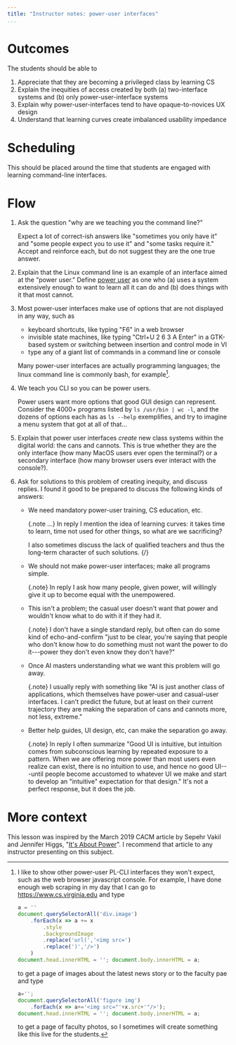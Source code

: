 ```yaml
---
title: "Instructor notes: power-user interfaces"
...
```



# Outcomes
The students should be able to

1. Appreciate that they are becoming a privileged class by learning CS
2. Explain the inequities of access created by both (a) two-interface systems and (b) only power-user-interface systems
3. Explain why power-user-interfaces tend to have opaque-to-novices UX design
4. Understand that learning curves create imbalanced usability impedance

# Scheduling
This should be placed around the time that students are engaged with learning command-line interfaces.

# Flow
1. Ask the question "why are we teaching you the command line?"
    
    Expect a lot of correct-ish answers like "sometimes you only have it" and "some people expect you to use it" and "some tasks require it." Accept and reinforce each, but do not suggest they are the one true answer.

2. Explain that the Linux command line is an example of an interface aimed at the "power user." Define [power user](https://en.wikipedia.org/wiki/Power_user) as one who (a) uses a system extensively enough to want to learn all it can do and (b) does things with it that most cannot.
    
3. Most power-user interfaces make use of options that are not displayed in any way, such as
        
    - keyboard shortcuts, like typing "F6" in a web browser
    - invisible state machines, like typing "Ctrl+U 2 6 3 A Enter" in a GTK-based system or switching between insertion and control mode in VI
    - type any of a giant list of commands in a command line or console
    
    Many power-user interfaces are actually programming languages; the linux command line is commonly bash, for example[^webconsole].

4. We teach you CLI so you can be power users.
    
    Power users want more options that good GUI design can represent. Consider the 4000+ programs listed by `ls /usr/bin | wc -l`, and the dozens of options each has as `ls --help` exemplifies, and try to imagine a menu system that got at all of that...

5. Explain that power user interfaces *create* new class systems within the digital world: the cans and cannots. This is true whether they are the only interface (how many MacOS users ever open the terminal?) or a secondary interface (how many browser users ever interact with the console?).

6. Ask for solutions to this problem of creating inequity, and discuss replies. I found it good to be prepared to discuss the following kinds of answers:
    
    - We need mandatory power-user training, CS education, etc.
    
        {.note ...}
        In reply I mention the idea of learning curves: it takes time to learn, time not used for other things, so what are we sacrificing?
        
        I also sometimes discuss the lack of qualified teachers and thus the long-term character of such solutions.
        {/}
    
    - We should not make power-user interfaces; make all programs simple.

        {.note} In reply I ask how many people, given power, will willingly give it up to become equal with the unempowered.
    
    - This isn't a problem; the casual user doesn't want that power and wouldn't know what to do with it if they had it.
        
        {.note} I don't have a single standard reply, but often can do some kind of echo-and-confirm "just to be clear, you're saying that people who don't know how to do something must not want the power to do it---power they don't even know they don't have?"
        
    - Once AI masters understanding what we want this problem will go away.
        
        {.note} I usually reply with something like "AI is just another class of applications, which themselves have power-user and casual-user interfaces. I can't predict the future, but at least on their current trajectory they are making the separation of cans and cannots more, not less, extreme."
        
    - Better help guides, UI design, etc, can make the separation go away.
        
        {.note} In reply I often summarize "Good UI is intuitive, but intuition comes from subconscious learning by repeated exposure to a pattern. When we are offering more power than most users even realize can exist, there is no intuition to use, and hence no good UI---until people become accustomed to whatever UI we make and start to develop an "intuitive" expectation for that design." It's not a perfect response, but it does the job.

# More context

This lesson was inspired by the March 2019 CACM article by Sepehr Vakil and Jennifer Higgs, "[It's About Power](https://cacm.acm.org/magazines/2019/3/234921-its-about-power/fulltext)".
I recommend that article to any instructor presenting on this subject.


[^webconsole]:
    I like to show other power-user PL-CLI interfaces they won't expect, such as the web browser javascript console. For example, I have done enough web scraping in my day that I can go to <https://www.cs.virginia.edu> and type
    
    ```javascript
    a = ''
    document.querySelectorAll('div.image')
        .forEach(x => a += x
            .style
            .backgroundImage
            .replace('url(','<img src=')
            .replace(')','/>')
        )
    document.head.innerHTML = ''; document.body.innerHTML = a;
    ```
    
    to get a page of images about the latest news story or to the faculty pae and type
    
    ```javascript
    a=''; 
    document.querySelectorAll('figure img')
        .forEach(x => a+='<img src="'+x.src+'"/>');
    document.head.innerHTML = ''; document.body.innerHTML = a;
    ```
    
    to get a page of faculty photos, so I sometimes will create something like this live for the students.

